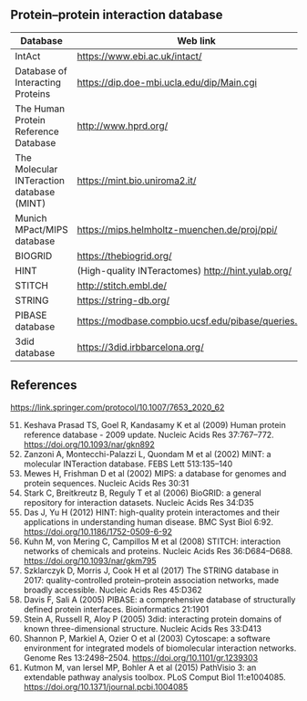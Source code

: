 
## Protein–protein interaction database

Database | Web link | References
---------|----------|-----------
IntAct | https://www.ebi.ac.uk/intact/ | [51]
Database of Interacting Proteins | https://dip.doe-mbi.ucla.edu/dip/Main.cgi | [52]
The Human Protein Reference Database | http://www.hprd.org/ | [53]
The Molecular INTeraction database (MINT) | https://mint.bio.uniroma2.it/ | [54]
Munich MPact/MIPS database | https://mips.helmholtz-muenchen.de/proj/ppi/ | [55]
BIOGRID | https://thebiogrid.org/ | [56]
HINT | (High-quality INTeractomes) http://hint.yulab.org/ | [57]
STITCH | http://stitch.embl.de/ | [58]
STRING | https://string-db.org/ | [59]
PIBASE database|  https://modbase.compbio.ucsf.edu/pibase/queries.html | [60]
3did database | https://3did.irbbarcelona.org/ | [61]

## References

https://link.springer.com/protocol/10.1007/7653_2020_62

51. Keshava Prasad TS, Goel R, Kandasamy K et al (2009) Human protein reference database - 2009 update. Nucleic Acids Res 37:767–772.  https://doi.org/10.1093/nar/gkn892
52. Zanzoni A, Montecchi-Palazzi L, Quondam M et al (2002) MINT: a molecular INTeraction database. FEBS Lett 513:135–140
53. Mewes H, Frishman D et al (2002) MIPS: a database for genomes and protein sequences. Nucleic Acids Res 30:31
54. Stark C, Breitkreutz B, Reguly T et al (2006) BioGRID: a general repository for interaction datasets. Nucleic Acids Res 34:D35
55. Das J, Yu H (2012) HINT: high-quality protein interactomes and their applications in understanding human disease. BMC Syst Biol 6:92.  https://doi.org/10.1186/1752-0509-6-92
56. Kuhn M, von Mering C, Campillos M et al (2008) STITCH: interaction networks of chemicals and proteins. Nucleic Acids Res 36:D684–D688.  https://doi.org/10.1093/nar/gkm795
57. Szklarczyk D, Morris J, Cook H et al (2017) The STRING database in 2017: quality-controlled protein–protein association networks, made broadly accessible. Nucleic Acids Res 45:D362
58. Davis F, Sali A (2005) PIBASE: a comprehensive database of structurally defined protein interfaces. Bioinformatics 21:1901
59. Stein A, Russell R, Aloy P (2005) 3did: interacting protein domains of known three-dimensional structure. Nucleic Acids Res 33:D413
60. Shannon P, Markiel A, Ozier O et al (2003) Cytoscape: a software environment for integrated models of biomolecular interaction networks. Genome Res 13:2498–2504.  https://doi.org/10.1101/gr.1239303
61. Kutmon M, van Iersel MP, Bohler A et al (2015) PathVisio 3: an extendable pathway analysis toolbox. PLoS Comput Biol 11:e1004085.  https://doi.org/10.1371/journal.pcbi.1004085
